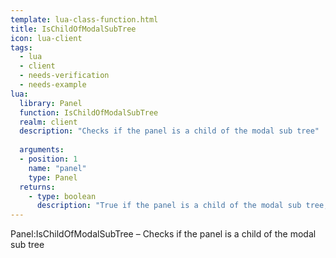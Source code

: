 ```yaml
---
template: lua-class-function.html
title: IsChildOfModalSubTree
icon: lua-client
tags:
  - lua
  - client
  - needs-verification
  - needs-example
lua:
  library: Panel
  function: IsChildOfModalSubTree
  realm: client
  description: "Checks if the panel is a child of the modal sub tree"
  
  arguments:
  - position: 1
    name: "panel"
    type: Panel
  returns:
    - type: boolean
      description: "True if the panel is a child of the modal sub tree, false otherwise"
---
```


<div class="lua__search__keywords">
Panel:IsChildOfModalSubTree &#x2013; Checks if the panel is a child of the modal sub tree
</div>
